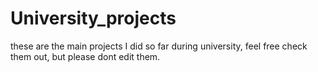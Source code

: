 # University_projects



these are the main projects I did so far during university, feel free check them out, but please dont edit them.
